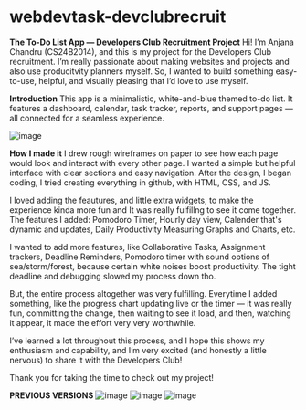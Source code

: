 # webdevtask-devclubrecruit
**The To-Do List App — Developers Club Recruitment Project**
Hi! I’m Anjana Chandru (CS24B2014), and this is my project for the Developers Club recruitment. I’m really passionate about making websites and projects and also use producitvity planners myself. So, I wanted to build something easy-to-use, helpful, and visually pleasing that I’d love to use myself.

**Introduction**
This app is a minimalistic, white-and-blue themed to-do list. It features a dashboard, calendar, task tracker, reports, and support pages — all connected for a seamless experience.

![image](https://github.com/user-attachments/assets/b0abd8f6-8b6d-407f-8a33-873c397430a8)











**How I made it**
I drew rough wireframes on paper to see how each page would look and interact with every other page. I wanted a simple but helpful interface with clear sections and easy navigation. After the design, I began coding, I tried creating everything in github, with HTML, CSS, and JS. 

I loved adding the feautures, and little extra widgets, to make the experience kinda more fun and It was really fulfillng to see it come together. The features I added: Pomodoro Timer, Hourly day view, Calender that's dynamic and updates, Daily Productivity Measuring Graphs and Charts, etc. 

I wanted to add more features, like Collaborative Tasks, Assignment trackers, Deadline Reminders, Pomodoro timer with sound options of sea/storm/forest, because certain white noises boost productivity. The tight deadline and debugging slowed my process down tho. 

But, the entire process altogether was very fulfilling. Everytime I added something, like the progress chart updating live or the timer — it was really fun, committing the change, then waiting to see it load, and then, watching it appear, it made the effort very very worthwhile.

I’ve learned a lot throughout this process, and I hope this shows my enthusiasm and capability, and I’m very excited (and honestly a little nervous) to share it with the Developers Club!

Thank you for taking the time to check out my project!

**PREVIOUS VERSIONS**
![image](https://github.com/user-attachments/assets/d33cb7d0-d4df-4e2a-af71-a1276c0d891a)
![image](https://github.com/user-attachments/assets/4bd6a461-566c-41df-b846-3ca1f42564fd)
![image](https://github.com/user-attachments/assets/5075e282-3a2a-4fd8-92f4-f1f0f21fc945)
